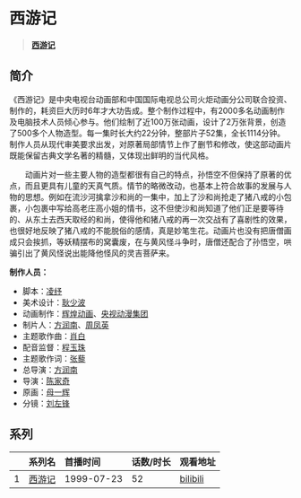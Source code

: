 # 西游记


> <u>**[西游记](https://bgm.tv/subject/37396)**</u>

## 简介

《西游记》是中央电视台动画部和中国国际电视总公司火炬动画分公司联合投资、制作的，耗资巨大历时6年才大功告成。整个制作过程中，有2000多名动画制作及电脑技术人员倾心参与。他们绘制了近100万张动画，设计了2万张背景，创造了500多个人物造型。每一集时长大约22分钟，整部片子52集，全长1114分钟。制作人员从现代审美要求出发，对原著局部情节上作了删节和修改，使这部动画片既能保留古典文学名著的精髓，又体现出鲜明的当代风格。

　　动画片对一些主要人物的造型都很有自己的特点，孙悟空不但保持了原著的优点，而且更具有儿童的天真气质。情节的略微改动，也基本上符合故事的发展与人物的思想。例如在流沙河擒拿沙和尚的一集中，加上了沙和尚抢走了猪八戒的小包裹，小包裹中写给高老庄高小姐的情书，这不但使沙和尚知道了他们正是要等待的、从东土去西天取经的和尚，使得他和猪八戒的再一次交战有了喜剧性的效果，也很好地反映了猪八戒的不能脱俗的感情，真是妙笔生花。动画片也没有把唐僧画成只会挨抓，等妖精摆布的窝囊废，在与黄风怪斗争时，唐僧还配合了孙悟空，哄骗引出了黄风怪说出能降他怪风的灵吉菩萨来。

**制作人员：**
- 脚本：[凌纾](https://bgm.tv/person/22269)
- 美术设计：[耿少波](https://bgm.tv/person/59725)
- 动画制作：[辉煌动画](https://bgm.tv/person/7428)、[央视动漫集团](https://bgm.tv/person/10526)
- 制片人：[方润南](https://bgm.tv/person/22258)、[周凤英](https://bgm.tv/person/64943)
- 主题歌作曲：[肖白](https://bgm.tv/person/63877)
- 配音监督：[程玉珠](https://bgm.tv/person/39806)
- 主题歌作词：[张藜](https://bgm.tv/person/63876)
- 总导演：[方润南](https://bgm.tv/person/22258)
- 导演：[陈家奇](https://bgm.tv/person/10527)
- 原画：[母一辉](https://bgm.tv/person/52867)
- 分镜：[刘左锋](https://bgm.tv/person/65134)



## 系列

|     |   系列名   |   首播时间  | 话数/时长  | 观看地址 |
|:---  |:------    |:----      |:---       |:---  |
| 1 |[西游记](https://bgm.tv/subject/37396)| 1999-07-23 | 52 | [bilibili](https://www.bilibili.com/video/BV1pg411d7Ln/) |






